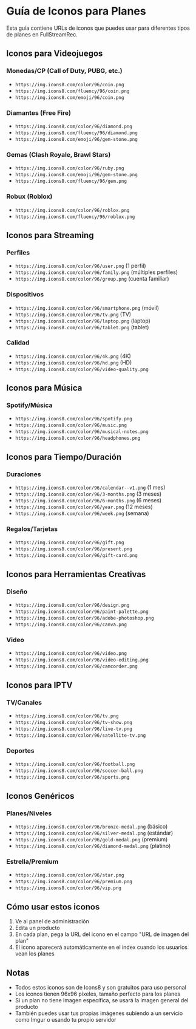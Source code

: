 # Guía de Iconos para Planes

Esta guía contiene URLs de iconos que puedes usar para diferentes tipos de planes en FullStreamRec.

## Iconos para Videojuegos

### Monedas/CP (Call of Duty, PUBG, etc.)
- `https://img.icons8.com/color/96/coin.png`
- `https://img.icons8.com/fluency/96/coin.png`
- `https://img.icons8.com/emoji/96/coin.png`

### Diamantes (Free Fire)
- `https://img.icons8.com/color/96/diamond.png`
- `https://img.icons8.com/fluency/96/diamond.png`
- `https://img.icons8.com/emoji/96/gem-stone.png`

### Gemas (Clash Royale, Brawl Stars)
- `https://img.icons8.com/color/96/ruby.png`
- `https://img.icons8.com/emoji/96/gem-stone.png`
- `https://img.icons8.com/fluency/96/gem.png`

### Robux (Roblox)
- `https://img.icons8.com/color/96/roblox.png`
- `https://img.icons8.com/fluency/96/roblox.png`

## Iconos para Streaming

### Perfiles
- `https://img.icons8.com/color/96/user.png` (1 perfil)
- `https://img.icons8.com/color/96/family.png` (múltiples perfiles)
- `https://img.icons8.com/color/96/group.png` (cuenta familiar)

### Dispositivos
- `https://img.icons8.com/color/96/smartphone.png` (móvil)
- `https://img.icons8.com/color/96/tv.png` (TV)
- `https://img.icons8.com/color/96/laptop.png` (laptop)
- `https://img.icons8.com/color/96/tablet.png` (tablet)

### Calidad
- `https://img.icons8.com/color/96/4k.png` (4K)
- `https://img.icons8.com/color/96/hd.png` (HD)
- `https://img.icons8.com/color/96/video-quality.png`

## Iconos para Música

### Spotify/Música
- `https://img.icons8.com/color/96/spotify.png`
- `https://img.icons8.com/color/96/music.png`
- `https://img.icons8.com/color/96/musical-notes.png`
- `https://img.icons8.com/color/96/headphones.png`

## Iconos para Tiempo/Duración

### Duraciones
- `https://img.icons8.com/color/96/calendar--v1.png` (1 mes)
- `https://img.icons8.com/color/96/3-months.png` (3 meses)
- `https://img.icons8.com/color/96/6-months.png` (6 meses)
- `https://img.icons8.com/color/96/year.png` (12 meses)
- `https://img.icons8.com/color/96/week.png` (semana)

### Regalos/Tarjetas
- `https://img.icons8.com/color/96/gift.png`
- `https://img.icons8.com/color/96/present.png`
- `https://img.icons8.com/color/96/gift-card.png`

## Iconos para Herramientas Creativas

### Diseño
- `https://img.icons8.com/color/96/design.png`
- `https://img.icons8.com/color/96/paint-palette.png`
- `https://img.icons8.com/color/96/adobe-photoshop.png`
- `https://img.icons8.com/color/96/canva.png`

### Video
- `https://img.icons8.com/color/96/video.png`
- `https://img.icons8.com/color/96/video-editing.png`
- `https://img.icons8.com/color/96/camcorder.png`

## Iconos para IPTV

### TV/Canales
- `https://img.icons8.com/color/96/tv.png`
- `https://img.icons8.com/color/96/tv-show.png`
- `https://img.icons8.com/color/96/live-tv.png`
- `https://img.icons8.com/color/96/satellite-tv.png`

### Deportes
- `https://img.icons8.com/color/96/football.png`
- `https://img.icons8.com/color/96/soccer-ball.png`
- `https://img.icons8.com/color/96/sports.png`

## Iconos Genéricos

### Planes/Niveles
- `https://img.icons8.com/color/96/bronze-medal.png` (básico)
- `https://img.icons8.com/color/96/silver-medal.png` (estándar)
- `https://img.icons8.com/color/96/gold-medal.png` (premium)
- `https://img.icons8.com/color/96/diamond-medal.png` (platino)

### Estrella/Premium
- `https://img.icons8.com/color/96/star.png`
- `https://img.icons8.com/color/96/premium.png`
- `https://img.icons8.com/color/96/vip.png`

## Cómo usar estos iconos

1. Ve al panel de administración
2. Edita un producto
3. En cada plan, pega la URL del icono en el campo "URL de imagen del plan"
4. El icono aparecerá automáticamente en el index cuando los usuarios vean los planes

## Notas

- Todos estos iconos son de Icons8 y son gratuitos para uso personal
- Los iconos tienen 96x96 píxeles, tamaño perfecto para los planes
- Si un plan no tiene imagen específica, se usará la imagen general del producto
- También puedes usar tus propias imágenes subiendo a un servicio como Imgur o usando tu propio servidor
